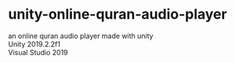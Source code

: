 # unity-online-quran-audio-player
an online quran audio player made with unity    
Unity 2019.2.2f1  
Visual Studio 2019   


